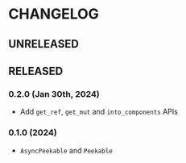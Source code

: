 # CHANGELOG

## UNRELEASED

## RELEASED

### 0.2.0 (Jan 30th, 2024)

- Add `get_ref`, `get_mut` and `into_components` APIs

### 0.1.0 (2024)

- `AsyncPeekable` and `Peekable`
